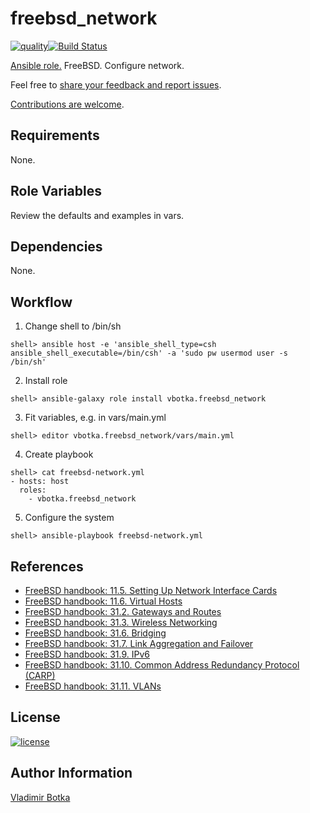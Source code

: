 # freebsd_network

[![quality](https://img.shields.io/ansible/quality/27910)](https://galaxy.ansible.com/vbotka/freebsd_network)[![Build Status](https://travis-ci.org/vbotka/ansible-freebsd-network.svg?branch=master)](https://travis-ci.org/vbotka/ansible-freebsd-network)

[Ansible role.](https://galaxy.ansible.com/vbotka/freebsd_network/) FreeBSD. Configure network.

Feel free to [share your feedback and report issues](https://github.com/vbotka/ansible-freebsd-network/issues).

[Contributions are welcome](https://github.com/firstcontributions/first-contributions).


## Requirements

None.


## Role Variables

Review the defaults and examples in vars.


## Dependencies

None.


## Workflow

1) Change shell to /bin/sh

```
shell> ansible host -e 'ansible_shell_type=csh ansible_shell_executable=/bin/csh' -a 'sudo pw usermod user -s /bin/sh'
```

2) Install role

```
shell> ansible-galaxy role install vbotka.freebsd_network
```

3) Fit variables, e.g. in vars/main.yml

```
shell> editor vbotka.freebsd_network/vars/main.yml
```

4) Create playbook

```
shell> cat freebsd-network.yml
- hosts: host
  roles:
    - vbotka.freebsd_network
```

5) Configure the system

```
shell> ansible-playbook freebsd-network.yml
```


## References

- [FreeBSD handbook: 11.5. Setting Up Network Interface Cards](https://www.freebsd.org/doc/handbook/config-network-setup.html)
- [FreeBSD handbook: 11.6. Virtual Hosts](http://www.freebsd.org/doc/handbook/configtuning-virtual-hosts.html)
- [FreeBSD handbook: 31.2. Gateways and Routes](https://www.freebsd.org/doc/handbook/network-routing.html)
- [FreeBSD handbook: 31.3. Wireless Networking](http://www.freebsd.org/doc/handbook/network-wireless.html)
- [FreeBSD handbook: 31.6. Bridging](https://www.freebsd.org/doc/handbook/network-bridging.html)
- [FreeBSD handbook: 31.7. Link Aggregation and Failover](https://www.freebsd.org/doc/handbook/network-aggregation.html)
- [FreeBSD handbook: 31.9. IPv6](http://www.freebsd.org/doc/handbook/network-ipv6.html)
- [FreeBSD handbook: 31.10. Common Address Redundancy Protocol (CARP)](http://www.freebsd.org/doc/handbook/carp.html)
- [FreeBSD handbook: 31.11. VLANs](http://www.freebsd.org/doc/handbook/network-vlan.html)


## License

[![license](https://img.shields.io/badge/license-BSD-red.svg)](https://www.freebsd.org/doc/en/articles/bsdl-gpl/article.html)


## Author Information

[Vladimir Botka](https://botka.link)
